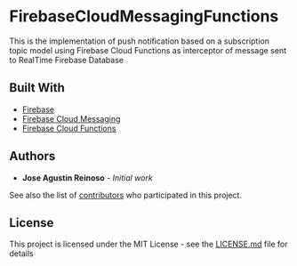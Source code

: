 # FirebaseCloudMessagingFunctions

This is the implementation of push notification based on a subscription topic model using Firebase Cloud Functions as
interceptor of message sent to RealTime Firebase Database

## Built With

* [Firebase](https://firebase.google.com/docs/)
* [Firebase Cloud Messaging](https://firebase.google.com/docs/cloud-messaging/?hl=es-419) 
* [Firebase Cloud Functions](https://firebase.google.com/docs/functions)


## Authors

* **Jose Agustin Reinoso** - *Initial work*

See also the list of [contributors](https://github.com/your/project/contributors) who participated in this project.

## License

This project is licensed under the MIT License - see the [LICENSE.md](LICENSE.md) file for details
